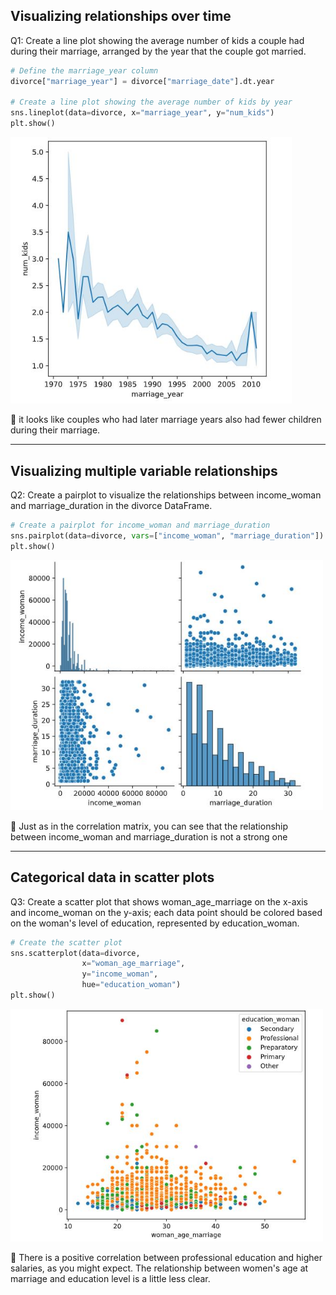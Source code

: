 ## Visualizing relationships over time
Q1: Create a line plot showing the average number of kids a couple had during their marriage, arranged by the year that the couple got married.

```python
# Define the marriage_year column
divorce["marriage_year"] = divorce["marriage_date"].dt.year

# Create a line plot showing the average number of kids by year
sns.lineplot(data=divorce, x="marriage_year", y="num_kids")
plt.show()
```

<left>
  <img src="num_kids_year.JPG" width="450">
</left>

📌 it looks like couples who had later marriage years also had fewer children during their marriage.

---

## Visualizing multiple variable relationships
Q2: Create a pairplot to visualize the relationships between income_woman and marriage_duration in the divorce DataFrame.

```python
# Create a pairplot for income_woman and marriage_duration
sns.pairplot(data=divorce, vars=["income_woman", "marriage_duration"])
plt.show()
```

<left>
  <img src="income_woman.JPG" width="500">
</left>

📌 Just as in the correlation matrix, you can see that the relationship between income_woman and marriage_duration is not a strong one

---

## Categorical data in scatter plots
Q3: Create a scatter plot that shows woman_age_marriage on the x-axis and income_woman on the y-axis; each data point should be colored based on the woman's level of education, represented by education_woman.

```python
# Create the scatter plot
sns.scatterplot(data=divorce,  
                x="woman_age_marriage", 
                y="income_woman",  
                hue="education_woman") 
plt.show()
```

<left>
  <img src="education_women.JPG" width="500">
</left>

📌 There is a positive correlation between professional education and higher salaries, as you might expect. The relationship between women's age at marriage and education level is a little less clear.



















